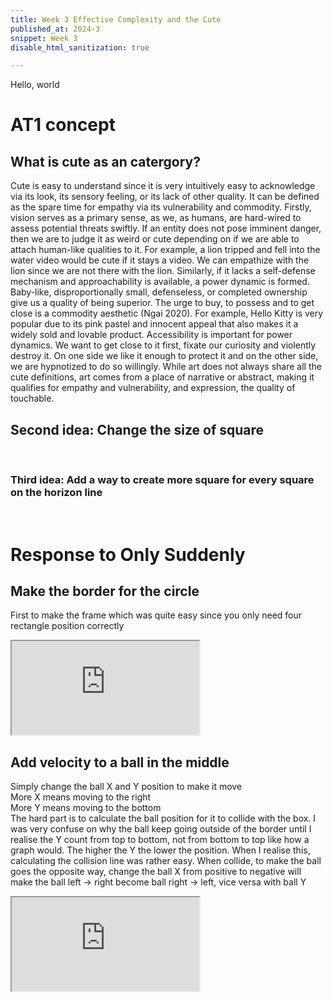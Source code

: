 ```yaml
---
title: Week 3 Effective Complexity and the Cute
published_at: 2024-3
snippet: Week 3
disable_html_sanitization: true

---
```


Hello, world


# AT1 concept
## What is cute as an catergory?
Cute is easy to understand since it is very intuitively easy to acknowledge via its look, its sensory feeling, or its lack of other quality. It can be defined as the spare time for empathy via its vulnerability and commodity.
Firstly, vision serves as a primary sense, as we, as humans, are hard-wired to assess potential threats swiftly. If an entity does not pose imminent danger, then we are to judge it as weird or cute depending on if we are able to attach human-like qualities to it. For example, a lion tripped and fell into the water video would be cute if it stays a video. We can empathize with the lion since we are not there with the lion. Similarly, if it lacks a self-defense mechanism and approachability is available, a power dynamic is formed. 
Baby-like, disproportionally small, defenseless, or completed ownership give us a quality of being superior. The urge to buy, to possess and to get close is a commodity aesthetic (Ngai 2020). For example, Hello Kitty is very popular due to its pink pastel and innocent appeal that also makes it a widely sold and lovable product. Accessibility is important for power dynamics. We want to get close to it first, fixate our curiosity and violently destroy it. On one side we like it enough to protect it and on the other side, we are hypnotized to do so willingly. While art does not always share all the cute definitions, art comes from a place of narrative or abstract, making it qualifies for empathy and vulnerability, and expression, the quality of touchable.
<br>

## Second idea: Change the size of square

<br>

### Third idea: Add a way to create more square for every square on the horizon line

<br> 

# Response to Only Suddenly
## Make the border for the circle
First to make the frame which was quite easy since you only need four rectangle position correctly
<iframe src="https://editor.p5js.org/HappiesDay/full/b_fEas7Yk"></iframe>


## Add velocity to a ball in the middle
Simply change the ball X and Y position to make it move
<br>
More X means moving to the right
<br>
More Y means moving to the bottom
<br>
The hard part is to calculate the ball position for it to collide with the box. 
I was very confuse on why the ball keep going outside of the border until I realise the Y count from top to bottom, not from bottom to top like how a graph would. The higher the Y the lower the position. When I realise this, calculating the collision line was rather easy.
When collide, to make the ball goes the opposite way, change the ball X from positive to negative will make the ball left -> right become ball right -> left, vice versa with ball Y
<iframe src="https://editor.p5js.org/HappiesDay/full/D3E8CWSfO"></iframe>

